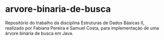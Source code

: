 # arvore-binaria-de-busca
Repositório do trabalho da disciplina Estruturas de Dados Básicas II, realizado por Fabiana Pereira e Samuel Costa, para implementação de uma árvore binária de busca em Java.
